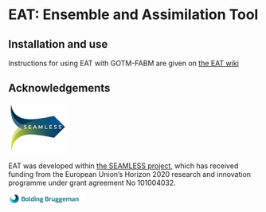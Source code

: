 # EAT: Ensemble and Assimilation Tool

## Installation and use

Instructions for using EAT with GOTM-FABM are given on [the EAT wiki](https://github.com/BoldingBruggeman/eat/wiki/)

## Acknowledgements

[![SEAMLESS logo](img/SEAMLESS.png)](https://www.seamlessproject.org)

EAT was developed within [the SEAMLESS project](https://www.seamlessproject.org), which has received funding from the European Union’s Horizon 2020 research and innovation programme under grant agreement No 101004032.

![logo](https://github.com/BoldingBruggeman/eat/blob/main/img/BB1.png)
